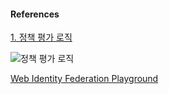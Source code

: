 #### References

[1. 정책 평가 로직](https://docs.aws.amazon.com/ko_kr/IAM/latest/UserGuide/reference_policies_evaluation-logic.html)

![정책 평가 로직](https://docs.aws.amazon.com/ko_kr/IAM/latest/UserGuide/images/PolicyEvaluationHorizontal111621.png)

[Web Identity Federation Playground](https://web-identity-federation-playground.s3.amazonaws.com/index.html)
